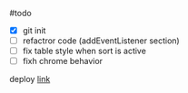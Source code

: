 #todo

- [x] git init
- [ ] refactror code (addEventListener section)
- [ ] fix table style when sort is active
- [ ] fixh chrome behavior

deploy [link](https://timashoff.github.io/dom/table-sort/)
